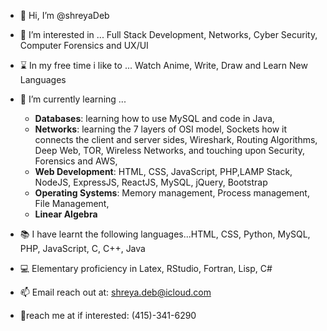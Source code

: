 - 👋 Hi, I’m @shreyaDeb

- 👀 I’m interested in ... Full Stack Development, Networks, Cyber Security, Computer Forensics and UX/UI

- ⌛ In my free time i like to ... Watch Anime, Write, Draw and Learn New Languages

- 🌱 I’m currently learning ... 
    - **Databases**: learning how to use MySQL and code in Java, 
    - **Networks**: learning the 7 layers of OSI model, Sockets how it connects the client and server sides, Wireshark, Routing Algorithms, Deep Web, TOR, Wireless Networks, and touching upon Security, Forensics and AWS, 
    - **Web Development**: HTML, CSS, JavaScript, PHP,LAMP Stack, NodeJS, ExpressJS, ReactJS, MySQL, jQuery, Bootstrap
    - **Operating Systems**: Memory management, Process management, File Management, 
    - **Linear Algebra**

- 📚 I have learnt the following languages...HTML, CSS, Python, MySQL, PHP, JavaScript, C, C++, Java

- 💻 Elementary proficiency in Latex, RStudio, Fortran, Lisp, C#

- 📫 Email reach out at: shreya.deb@icloud.com

- 📱reach me at if interested: (415)-341-6290


<!---
shreyaDeb/shreyaDeb is a ✨ special ✨ repository because its `README.md` (this file) appears on your GitHub profile.
You can click the Preview link to take a look at your changes.
--->
